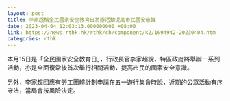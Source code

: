 ```yaml
---
layout: post
title: 李家超稱全民國家安全教育日將辦活動提高市民國安意識
date: 2023-04-04 12:03:13.000000000 +08:00
link: https://news.rthk.hk/rthk/ch/component/k2/1694942-20230404.htm
categories: rthk
---
```


本月15日是「全民國家安全教育日」，行政長官李家超說，特區政府將舉辦一系列活動，亦是全面復常後首次舉行相關活動，提高市民的國家安全意識。

另外，李家超回應有勞工團體計劃申請在五一遊行集會時說，近期的公眾活動有序守法，當局會按風險決定。
